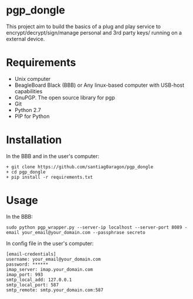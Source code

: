 # pgp_dongle
This project aim to build the basics of a plug and play service to encrypt/decrypt/sign/manage personal and 3rd party keys/ running on a external device.

# Requirements

+ Unix computer
+ BeagleBoard Black (BBB) or  Any linux-based computer with USB-host capabilities
+ GnuPGP. The open source library for pgp
+ Git
+ Python 2.7
+ PIP for Python

# Installation
In the BBB and in the user's computer:

    + git clone https://github.com/santiag0aragon/pgp_dongle
    + cd pgp_dongle
    + pip install -r requirements.txt


# Usage
In the BBB:

    sudo python pgp_wrapper.py --server-ip localhost --server-port 8089 -email your_email@your_domain.com --passphrase secreto

In config file in the user's computer:

    [email-credentials]
    username: your_email@your_domain.com
    password: ******
    imap_server: imap.your_domain.com
    imap_port: 993
    smtp_local_add: 127.0.0.1
    smtp_local_port: 587
    smtp_remote: smtp.your_domain.com:587


